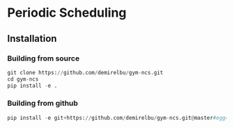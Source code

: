 # Periodic Scheduling

## Installation

### Building from source

```python
git clone https://github.com/demirelbu/gym-ncs.git
cd gym-ncs
pip install -e .
```

### Building from github

```python
pip install -e git+https://github.com/demirelbu/gym-ncs.git@master#egg=gym_ncs
```
